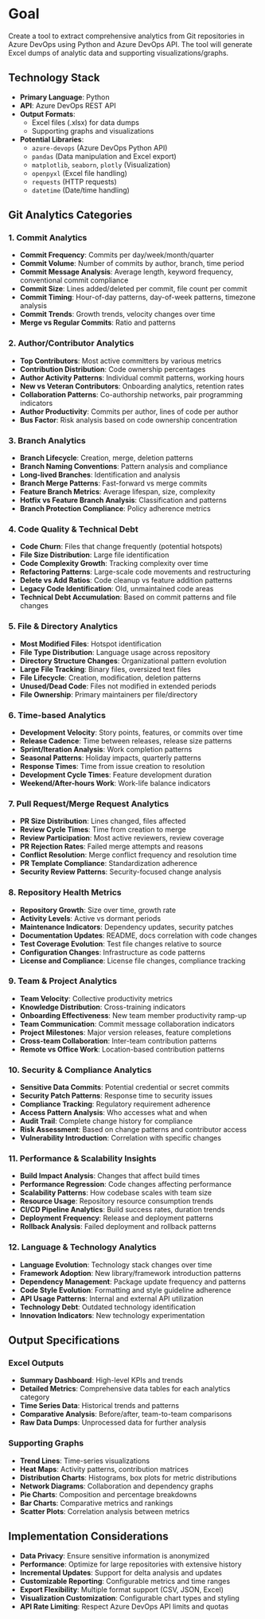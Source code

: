 # Goal
Create a tool to extract comprehensive analytics from Git repositories in Azure DevOps using Python and Azure DevOps API. The tool will generate Excel dumps of analytic data and supporting visualizations/graphs.

## Technology Stack
- **Primary Language**: Python
- **API**: Azure DevOps REST API
- **Output Formats**: 
  - Excel files (.xlsx) for data dumps
  - Supporting graphs and visualizations
- **Potential Libraries**:
  - `azure-devops` (Azure DevOps Python API)
  - `pandas` (Data manipulation and Excel export)
  - `matplotlib`, `seaborn`, `plotly` (Visualization)
  - `openpyxl` (Excel file handling)
  - `requests` (HTTP requests)
  - `datetime` (Date/time handling)

## Git Analytics Categories

### 1. **Commit Analytics**
- **Commit Frequency**: Commits per day/week/month/quarter
- **Commit Volume**: Number of commits by author, branch, time period
- **Commit Message Analysis**: Average length, keyword frequency, conventional commit compliance
- **Commit Size**: Lines added/deleted per commit, file count per commit
- **Commit Timing**: Hour-of-day patterns, day-of-week patterns, timezone analysis
- **Commit Trends**: Growth trends, velocity changes over time
- **Merge vs Regular Commits**: Ratio and patterns

### 2. **Author/Contributor Analytics**
- **Top Contributors**: Most active committers by various metrics
- **Contribution Distribution**: Code ownership percentages
- **Author Activity Patterns**: Individual commit patterns, working hours
- **New vs Veteran Contributors**: Onboarding analytics, retention rates
- **Collaboration Patterns**: Co-authorship networks, pair programming indicators
- **Author Productivity**: Commits per author, lines of code per author
- **Bus Factor**: Risk analysis based on code ownership concentration

### 3. **Branch Analytics**
- **Branch Lifecycle**: Creation, merge, deletion patterns
- **Branch Naming Conventions**: Pattern analysis and compliance
- **Long-lived Branches**: Identification and analysis
- **Branch Merge Patterns**: Fast-forward vs merge commits
- **Feature Branch Metrics**: Average lifespan, size, complexity
- **Hotfix vs Feature Branch Analysis**: Classification and patterns
- **Branch Protection Compliance**: Policy adherence metrics

### 4. **Code Quality & Technical Debt**
- **Code Churn**: Files that change frequently (potential hotspots)
- **File Size Distribution**: Large file identification
- **Code Complexity Growth**: Tracking complexity over time
- **Refactoring Patterns**: Large-scale code movements and restructuring
- **Delete vs Add Ratios**: Code cleanup vs feature addition patterns
- **Legacy Code Identification**: Old, unmaintained code areas
- **Technical Debt Accumulation**: Based on commit patterns and file changes

### 5. **File & Directory Analytics**
- **Most Modified Files**: Hotspot identification
- **File Type Distribution**: Language usage across repository
- **Directory Structure Changes**: Organizational pattern evolution
- **Large File Tracking**: Binary files, oversized text files
- **File Lifecycle**: Creation, modification, deletion patterns
- **Unused/Dead Code**: Files not modified in extended periods
- **File Ownership**: Primary maintainers per file/directory

### 6. **Time-based Analytics**
- **Development Velocity**: Story points, features, or commits over time
- **Release Cadence**: Time between releases, release size patterns
- **Sprint/Iteration Analysis**: Work completion patterns
- **Seasonal Patterns**: Holiday impacts, quarterly patterns
- **Response Times**: Time from issue creation to resolution
- **Development Cycle Times**: Feature development duration
- **Weekend/After-hours Work**: Work-life balance indicators

### 7. **Pull Request/Merge Request Analytics**
- **PR Size Distribution**: Lines changed, files affected
- **Review Cycle Times**: Time from creation to merge
- **Review Participation**: Most active reviewers, review coverage
- **PR Rejection Rates**: Failed merge attempts and reasons
- **Conflict Resolution**: Merge conflict frequency and resolution time
- **PR Template Compliance**: Standardization adherence
- **Security Review Patterns**: Security-focused change analysis

### 8. **Repository Health Metrics**
- **Repository Growth**: Size over time, growth rate
- **Activity Levels**: Active vs dormant periods
- **Maintenance Indicators**: Dependency updates, security patches
- **Documentation Updates**: README, docs correlation with code changes
- **Test Coverage Evolution**: Test file changes relative to source
- **Configuration Changes**: Infrastructure as code patterns
- **License and Compliance**: License file changes, compliance tracking

### 9. **Team & Project Analytics**
- **Team Velocity**: Collective productivity metrics
- **Knowledge Distribution**: Cross-training indicators
- **Onboarding Effectiveness**: New team member productivity ramp-up
- **Team Communication**: Commit message collaboration indicators
- **Project Milestones**: Major version releases, feature completions
- **Cross-team Collaboration**: Inter-team contribution patterns
- **Remote vs Office Work**: Location-based contribution patterns

### 10. **Security & Compliance Analytics**
- **Sensitive Data Commits**: Potential credential or secret commits
- **Security Patch Patterns**: Response time to security issues
- **Compliance Tracking**: Regulatory requirement adherence
- **Access Pattern Analysis**: Who accesses what and when
- **Audit Trail**: Complete change history for compliance
- **Risk Assessment**: Based on change patterns and contributor access
- **Vulnerability Introduction**: Correlation with specific changes

### 11. **Performance & Scalability Insights**
- **Build Impact Analysis**: Changes that affect build times
- **Performance Regression**: Code changes affecting performance
- **Scalability Patterns**: How codebase scales with team size
- **Resource Usage**: Repository resource consumption trends
- **CI/CD Pipeline Analytics**: Build success rates, duration trends
- **Deployment Frequency**: Release and deployment patterns
- **Rollback Analysis**: Failed deployment and rollback patterns

### 12. **Language & Technology Analytics**
- **Language Evolution**: Technology stack changes over time
- **Framework Adoption**: New library/framework introduction patterns
- **Dependency Management**: Package update frequency and patterns
- **Code Style Evolution**: Formatting and style guideline adherence
- **API Usage Patterns**: Internal and external API utilization
- **Technology Debt**: Outdated technology identification
- **Innovation Indicators**: New technology experimentation

## Output Specifications

### Excel Outputs
- **Summary Dashboard**: High-level KPIs and trends
- **Detailed Metrics**: Comprehensive data tables for each analytics category
- **Time Series Data**: Historical trends and patterns
- **Comparative Analysis**: Before/after, team-to-team comparisons
- **Raw Data Dumps**: Unprocessed data for further analysis

### Supporting Graphs
- **Trend Lines**: Time-series visualizations
- **Heat Maps**: Activity patterns, contribution matrices
- **Distribution Charts**: Histograms, box plots for metric distributions
- **Network Diagrams**: Collaboration and dependency graphs
- **Pie Charts**: Composition and percentage breakdowns
- **Bar Charts**: Comparative metrics and rankings
- **Scatter Plots**: Correlation analysis between metrics

## Implementation Considerations
- **Data Privacy**: Ensure sensitive information is anonymized
- **Performance**: Optimize for large repositories with extensive history
- **Incremental Updates**: Support for delta analysis and updates
- **Customizable Reporting**: Configurable metrics and time ranges
- **Export Flexibility**: Multiple format support (CSV, JSON, Excel)
- **Visualization Customization**: Configurable chart types and styling
- **API Rate Limiting**: Respect Azure DevOps API limits and quotas